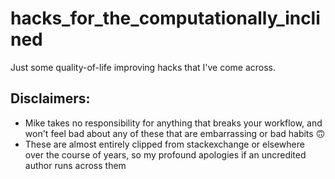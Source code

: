 # hacks_for_the_computationally_inclined

Just some quality-of-life improving hacks that I've come across.

## **Disclaimers:**

- Mike takes no responsibility for anything that breaks your workflow,
and won't feel bad about any of these that are embarrassing or bad habits 🙃
- These are almost entirely clipped from stackexchange or elsewhere over
the course of years, so my profound apologies if an uncredited author
runs across them
